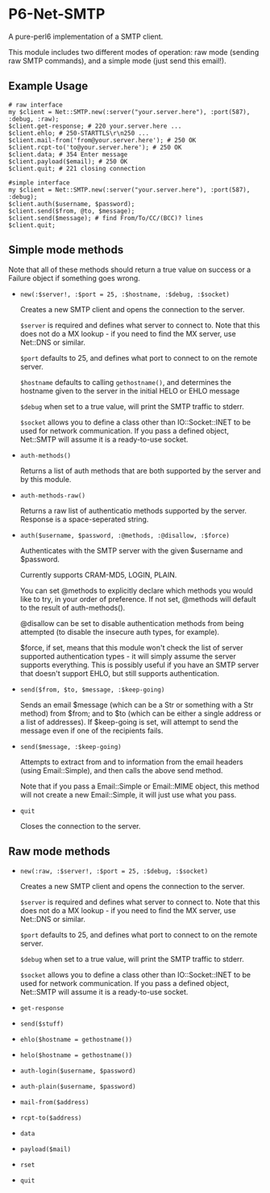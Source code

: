 P6-Net-SMTP
===========

A pure-perl6 implementation of a SMTP client.

This module includes two different modes of operation: raw mode (sending raw SMTP
commands), and a simple mode (just send this email!).

## Example Usage ##

    # raw interface
    my $client = Net::SMTP.new(:server("your.server.here"), :port(587), :debug, :raw);
    $client.get-response; # 220 your.server.here ...
    $client.ehlo; # 250-STARTTLS\r\n250 ...
    $client.mail-from('from@your.server.here'); # 250 OK
    $client.rcpt-to('to@your.server.here'); # 250 OK
    $client.data; # 354 Enter message
    $client.payload($email); # 250 OK
    $client.quit; # 221 closing connection

    #simple interface
    my $client = Net::SMTP.new(:server("your.server.here"), :port(587), :debug);
    $client.auth($username, $password);
    $client.send($from, @to, $message);
    $client.send($message); # find From/To/CC/(BCC)? lines
    $client.quit;

## Simple mode methods ##

Note that all of these methods should return a true value on success or a Failure
object if something goes wrong.

 -  `new(:$server!, :$port = 25, :$hostname, :$debug, :$socket)`
    
    Creates a new SMTP client and opens the connection to the server.

    `$server` is required and defines what server to connect to. Note that this
    does not do a MX lookup - if you need to find the MX server, use Net::DNS or
    similar.
    
    `$port` defaults to 25, and defines what port to connect to on the remote
    server.

    `$hostname` defaults to calling `gethostname()`, and determines the hostname
    given to the server in the initial HELO or EHLO message

    `$debug` when set to a true value, will print the SMTP traffic to stderr.

    `$socket` allows you to define a class other than IO::Socket::INET to
    be used for network communication. If you pass a defined object, Net::SMTP
    will assume it is a ready-to-use socket.

 -  `auth-methods()`

    Returns a list of auth methods that are both supported by the server and by
    this module.

 -  `auth-methods-raw()`

    Returns a raw list of authenticatio methods supported by the server. Response
    is a space-seperated string.

 -  `auth($username, $password, :@methods, :@disallow, :$force)`

    Authenticates with the SMTP server with the given $username and $password.

    Currently supports CRAM-MD5, LOGIN, PLAIN.

    You can set @methods to explicitly declare which methods you would like to try,
    in your order of preference. If not set, @methods will default to the result
    of auth-methods().

    @disallow can be set to disable authentication methods from being attempted
    (to disable the insecure auth types, for example).

    $force, if set, means that this module won't check the list of server supported
    authentication types - it will simply assume the server supports everything.
    This is possibly useful if you have an SMTP server that doesn't support EHLO,
    but still supports authentication.

 -  `send($from, $to, $message, :$keep-going)`

    Sends an email $message (which can be a Str or something with a Str method)
    from $from; and to $to (which can be either a single address or a list of
    addresses). If $keep-going is set, will attempt to send the message even if
    one of the recipients fails.

 -  `send($message, :$keep-going)`

    Attempts to extract from and to information from the email headers (using
    Email::Simple), and then calls the above send method.

    Note that if you pass a Email::Simple or Email::MIME object, this method will
    not create a new Email::Simple, it will just use what you pass.

 -  `quit`

    Closes the connection to the server.

## Raw mode methods ##

 -  `new(:raw, :$server!, :$port = 25, :$debug, :$socket)`

    Creates a new SMTP client and opens the connection to the server.

    `$server` is required and defines what server to connect to. Note that this
    does not do a MX lookup - if you need to find the MX server, use Net::DNS or
    similar.
    
    `$port` defaults to 25, and defines what port to connect to on the remote
    server.

    `$debug` when set to a true value, will print the SMTP traffic to stderr.

    `$socket` allows you to define a class other than IO::Socket::INET to
    be used for network communication. If you pass a defined object, Net::SMTP
    will assume it is a ready-to-use socket.

    
 -  `get-response`
 -  `send($stuff)`
 -  `ehlo($hostname = gethostname())`
 -  `helo($hostname = gethostname())`
 -  `auth-login($username, $password)`
 -  `auth-plain($username, $password)`
 -  `mail-from($address)`
 -  `rcpt-to($address)`
 -  `data`
 -  `payload($mail)`
 -  `rset`
 -  `quit`
